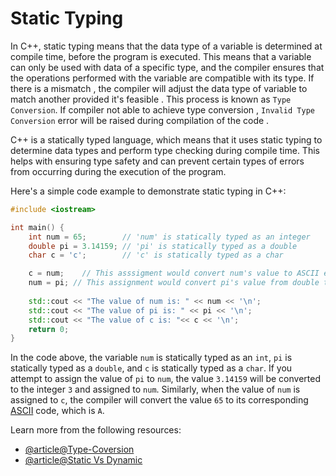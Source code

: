 # Static Typing

In C++, static typing means that the data type of a variable is determined at compile time, before the program is executed. This means that a variable can only be used with data of a specific type, and the compiler ensures that the operations performed with the variable are compatible with its type. If there is a mismatch , the compiler will adjust the data type of variable to match another provided it's feasible . This process is known as `Type Conversion`. If compiler not able to achieve type conversion , `Invalid Type Conversion` error will be raised during compilation of the code .

C++ is a statically typed language, which means that it uses static typing to determine data types and perform type checking during compile time. This helps with ensuring type safety and can prevent certain types of errors from occurring during the execution of the program.

Here's a simple code example to demonstrate static typing in C++:

```cpp
#include <iostream>

int main() {
    int num = 65;        // 'num' is statically typed as an integer
    double pi = 3.14159; // 'pi' is statically typed as a double
    char c = 'c';        // 'c' is statically typed as a char

    c = num;    // This asssigment would convert num's value to ASCII equivalent character
    num = pi; // This assignment would convert pi's value from double type to int type
    
    std::cout << "The value of num is: " << num << '\n';
    std::cout << "The value of pi is: " << pi << '\n';
    std::cout << "The value of c is: "<< c << '\n';
    return 0;
}
```

In the code above, the variable `num` is statically typed as an `int`, `pi` is statically typed as a `double`, and `c` is statically typed as a `char`. If you attempt to assign the value of `pi` to `num`, the value `3.14159` will be converted to the integer `3` and assigned to `num`. Similarly, when the value of `num` is assigned to `c`, the compiler will convert the value `65` to its corresponding [ASCII](https://www.ascii-code.com) code, which is `A`.

Learn more from the following resources:

- [@article@Type-Coversion](https://www.programiz.com/cpp-programming/type-conversion)
- [@article@Static Vs Dynamic](https://www.techtarget.com/searchapparchitecture/tip/Static-vs-dynamic-typing-The-details-and-differences)
